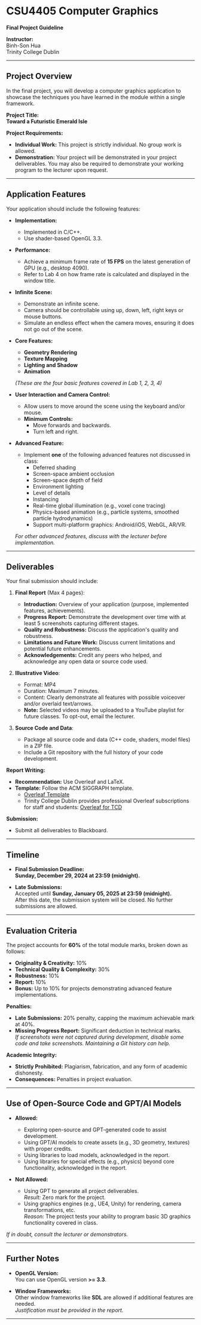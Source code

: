 # CSU4405 Computer Graphics  
**Final Project Guideline**

**Instructor:**  
Binh-Son Hua  
Trinity College Dublin

---

## Project Overview

In the final project, you will develop a computer graphics application to showcase the techniques you have learned in the module within a single framework.

**Project Title:**  
**Toward a Futuristic Emerald Isle**

**Project Requirements:**
- **Individual Work:** This project is strictly individual. No group work is allowed.
- **Demonstration:** Your project will be demonstrated in your project deliverables. You may also be required to demonstrate your working program to the lecturer upon request.

---

## Application Features

Your application should include the following features:

- **Implementation:**
  - Implemented in C/C++.
  - Use shader-based OpenGL 3.3.

- **Performance:**
  - Achieve a minimum frame rate of **15 FPS** on the latest generation of GPU (e.g., desktop 4090).
  - Refer to Lab 4 on how frame rate is calculated and displayed in the window title.

- **Infinite Scene:**
  - Demonstrate an infinite scene.
  - Camera should be controllable using up, down, left, right keys or mouse buttons.
  - Simulate an endless effect when the camera moves, ensuring it does not go out of the scene.

- **Core Features:**
  - **Geometry Rendering**
  - **Texture Mapping**
  - **Lighting and Shadow**
  - **Animation**
  
  *(These are the four basic features covered in Lab 1, 2, 3, 4)*

- **User Interaction and Camera Control:**
  - Allow users to move around the scene using the keyboard and/or mouse.
  - **Minimum Controls:**
    - Move forwards and backwards.
    - Turn left and right.

- **Advanced Feature:**
  - Implement **one** of the following advanced features not discussed in class:
    - Deferred shading
    - Screen-space ambient occlusion
    - Screen-space depth of field
    - Environment lighting
    - Level of details
    - Instancing
    - Real-time global illumination (e.g., voxel cone tracing)
    - Physics-based animation (e.g., particle systems, smoothed particle hydrodynamics)
    - Support multi-platform graphics: Android/iOS, WebGL, AR/VR.

  *For other advanced features, discuss with the lecturer before implementation.*

---

## Deliverables

Your final submission should include:

1. **Final Report** (Max 4 pages):
    - **Introduction:** Overview of your application (purpose, implemented features, achievements).
    - **Progress Report:** Demonstrate the development over time with at least 5 screenshots capturing different stages.
    - **Quality and Robustness:** Discuss the application's quality and robustness.
    - **Limitations and Future Work:** Discuss current limitations and potential future enhancements.
    - **Acknowledgements:** Credit any peers who helped, and acknowledge any open data or source code used.

2. **Illustrative Video**:
    - Format: MP4
    - Duration: Maximum 7 minutes.
    - Content: Clearly demonstrate all features with possible voiceover and/or overlaid text/arrows.
    - **Note:** Selected videos may be uploaded to a YouTube playlist for future classes. To opt-out, email the lecturer.

3. **Source Code and Data**:
    - Package all source code and data (C++ code, shaders, model files) in a ZIP file.
    - Include a Git repository with the full history of your code development.

**Report Writing:**
- **Recommendation:** Use Overleaf and LaTeX.
- **Template:** Follow the ACM SIGGRAPH template.
    - [Overleaf Template](https://www.overleaf.com/read/vtbyjvngrzgz#e28726)
    - Trinity College Dublin provides professional Overleaf subscriptions for staff and students: [Overleaf for TCD](https://www.overleaf.com/edu/tcd)

**Submission:**
- Submit all deliverables to Blackboard.

---

## Timeline

- **Final Submission Deadline:**  
  **Sunday, December 29, 2024 at 23:59 (midnight).**

- **Late Submissions:**  
  Accepted until **Sunday, January 05, 2025 at 23:59 (midnight).**  
  After this date, the submission system will be closed. No further submissions are allowed.

---

## Evaluation Criteria

The project accounts for **60%** of the total module marks, broken down as follows:

- **Originality & Creativity:** 10%
- **Technical Quality & Complexity:** 30%
- **Robustness:** 10%
- **Report:** 10%
- **Bonus:** Up to 10% for projects demonstrating advanced feature implementations.

**Penalties:**
- **Late Submissions:** 20% penalty, capping the maximum achievable mark at 40%.
- **Missing Progress Report:** Significant deduction in technical marks.  
  *If screenshots were not captured during development, disable some code and take screenshots. Maintaining a Git history can help.*

**Academic Integrity:**
- **Strictly Prohibited:** Plagiarism, fabrication, and any form of academic dishonesty.
- **Consequences:** Penalties in project evaluation.

---

## Use of Open-Source Code and GPT/AI Models

- **Allowed:**
  - Exploring open-source and GPT-generated code to assist development.
  - Using GPT/AI models to create assets (e.g., 3D geometry, textures) with proper credits.
  - Using libraries to load models, acknowledged in the report.
  - Using libraries for special effects (e.g., physics) beyond core functionality, acknowledged in the report.

- **Not Allowed:**
  - Using GPT to generate all project deliverables.  
    *Result:* Zero mark for the project.
  - Using graphics engines (e.g., UE4, Unity) for rendering, camera transformations, etc.  
    *Reason:* The project tests your ability to program basic 3D graphics functionality covered in class.

*If in doubt, consult the lecturer or demonstrators.*

---

## Further Notes

- **OpenGL Version:**  
  You can use OpenGL version **>= 3.3**.

- **Window Frameworks:**  
  Other window frameworks like **SDL** are allowed if additional features are needed.  
  *Justification must be provided in the report.*

---

